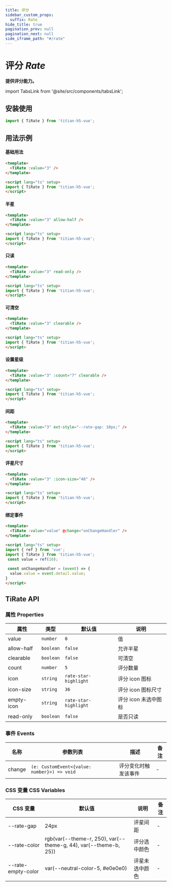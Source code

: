 ```yaml
---
title: 评分
sidebar_custom_props:
  suffix: Rate
hide_title: true
pagination_prev: null
pagination_next: null
side_iframe_path: "#/rate"
---
```


# 评分 _Rate_

**提供评分能力。**

import TabsLink from '@site/src/components/tabsLink';

<TabsLink id="tirate-api" />

## 安装使用

```typescript showLineNumbers
import { TiRate } from 'titian-h5-vue';
```

## 用法示例

#### 基础用法

```html showLineNumbers
<template>
  <TiRate :value="3" />
</template>

<script lang="ts" setup>
import { TiRate } from 'titian-h5-vue';
</script>
```


#### 半星

```html showLineNumbers
<template>
  <TiRate :value="3" allow-half />
</template>

<script lang="ts" setup>
import { TiRate } from 'titian-h5-vue';
</script>
```

#### 只读

```html showLineNumbers
<template>
  <TiRate :value="3" read-only />
</template>

<script lang="ts" setup>
import { TiRate } from 'titian-h5-vue';
</script>
```

#### 可清空

```html showLineNumbers
<template>
  <TiRate :value="3" clearable />
</template>

<script lang="ts" setup>
import { TiRate } from 'titian-h5-vue';
</script>
```

#### 设置星级

```html showLineNumbers
<template>
  <TiRate :value="3" :count="7" clearable />
</template>

<script lang="ts" setup>
import { TiRate } from 'titian-h5-vue';
</script>
```

#### 间距

```html showLineNumbers
<template>
  <TiRate :value="3" ext-style="--rate-gap: 10px;" />
</template>

<script lang="ts" setup>
import { TiRate } from 'titian-h5-vue';
</script>
```

#### 评星尺寸

```html showLineNumbers
<template>
  <TiRate :value="3" :icon-size="48" />
</template>

<script lang="ts" setup>
import { TiRate } from 'titian-h5-vue';
</script>
```


#### 绑定事件


```html showLineNumbers
<template>
  <TiRate :value="value" @change="onChangeHandler" />
</template>

<script lang="ts" setup>
import { ref } from 'vue';
import { TiRate } from 'titian-h5-vue';
 const value = ref(10);
  
 const onChangeHandler = (event) => {
  value.value = event.detail.value;
}
</script>
```

## TiRate API

### 属性 **Properties**

| 属性      | 类型      | 默认值                | 说明                 |
| --------- | --------- | --------------------- | -------------------- |
| value     | `number`  | `0`                   | 值                   |
| allow-half | `boolean` | `false`               | 允许半星             |
| clearable | `boolean` | `false`               | 可清空               |
| count     | `number`  | `5`                   | 评分数量             |
| icon      | `string`  | `rate-star-highlight` | 评分 icon 图标       |
| icon-size  | `string`  | `36`                  | 评分 icon 图标尺寸   |
| empty-icon | `string`  | `rate-star-highlight` | 评分 icon 未选中图标 |
| read-only  | `boolean` | `false`               | 是否只读             |

### 事件 **Events**

| 名称   | 参数列表                                 | 描述                 | 备注 |
| ------ | ---------------------------------------- | -------------------- | ---- |
| change | `(e: CustomEvent<{value: number}>) => void` | 评分变化时触发该事件 | -    |

### CSS 变量 **CSS Variables**

| CSS 变量           | 默认值                                    | 说明           | 备注 |
| ------------------ | ----------------------------------------- | -------------- | ---- |
| --rate-gap         | 24px                                      | 评星间距       | -    |
| --rate-color       | rgb(var(--theme-r, 250), var(--theme-g, 44), var(--theme-b, 25))          | 评分选中颜色   | -    |
| --rate-empty-color | var(--neutral-color-5, #e0e0e0) | 评星未选中颜色 | -    |

